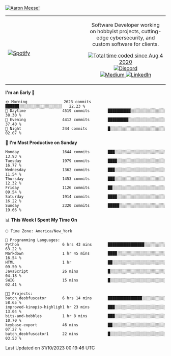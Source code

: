[![Aaron Meese!](https://user-images.githubusercontent.com/17814535/88975338-a2aabf00-d27f-11ea-963f-8a19608716b4.png)](https://github.com/ajmeese7/readme-ascii "README ASCII")

<!-- Modified from project here: https://github.com/novatorem/novatorem -->
<table width="100%">
  <tr>
  <td width="50%">

&nbsp; <br> [![Spotify](https://ajmeese7.vercel.app/api/spotify)](https://open.spotify.com/user/ajmeese)

  </td>
  <td width="50%">
    <p align="center">
    Software Developer working on hobbyist projects, cutting-edge cybersecurity, and custom software for clients.
    </p>
    <p align="center">
      <a href="https://wakatime.com/@f726891d-3b02-46cd-9b60-e8c59f9e2b14">
        <img src="https://wakatime.com/badge/user/f726891d-3b02-46cd-9b60-e8c59f9e2b14.svg" alt="Total time coded since Aug 4 2020" title="WakaTime" />
      </a>
      <a href="http://link.aaronmeese.com/discord">
        <img src="https://img.shields.io/badge/discord-ajmeese7%234835-369?style=flat-square&logo=discord&logoColor=white&color=purple" alt="Discord" title="Discord">
      </a>
      <br />
      <a href="https://link.aaronmeese.com/medium">
        <img src="https://img.shields.io/badge/medium-ajmeese7-1DB954?style=flat-square&logo=medium&logoColor=white" alt="Medium" title="Medium">
      </a>
      <a href="https://link.aaronmeese.com/linkedin">
        <img src="https://img.shields.io/badge/linkedIn-aaronmeese-1DB954?style=flat-square&logo=linkedin&logoColor=white&color=blue" alt="LinkedIn" title="LinkedIn">
      </a>
    </p>
  </td>

</table>

[//]: <> (The `&nbsp;` is to have Aphelion take up more space)

<!--START_SECTION:waka-->
**I'm an Early 🐤** 

```text
🌞 Morning                2623 commits        ██████░░░░░░░░░░░░░░░░░░░   22.23 % 
🌆 Daytime                4519 commits        ██████████░░░░░░░░░░░░░░░   38.30 % 
🌃 Evening                4412 commits        █████████░░░░░░░░░░░░░░░░   37.40 % 
🌙 Night                  244 commits         █░░░░░░░░░░░░░░░░░░░░░░░░   02.07 % 
```
📅 **I'm Most Productive on Sunday** 

```text
Monday                   1644 commits        ███░░░░░░░░░░░░░░░░░░░░░░   13.93 % 
Tuesday                  1979 commits        ████░░░░░░░░░░░░░░░░░░░░░   16.77 % 
Wednesday                1362 commits        ███░░░░░░░░░░░░░░░░░░░░░░   11.54 % 
Thursday                 1453 commits        ███░░░░░░░░░░░░░░░░░░░░░░   12.32 % 
Friday                   1126 commits        ██░░░░░░░░░░░░░░░░░░░░░░░   09.54 % 
Saturday                 1914 commits        ████░░░░░░░░░░░░░░░░░░░░░   16.22 % 
Sunday                   2320 commits        █████░░░░░░░░░░░░░░░░░░░░   19.66 % 
```


📊 **This Week I Spent My Time On** 

```text
🕑︎ Time Zone: America/New_York

💬 Programming Languages: 
Python                   6 hrs 43 mins       ████████████████░░░░░░░░░   63.22 % 
Markdown                 1 hr 45 mins        ████░░░░░░░░░░░░░░░░░░░░░   16.54 % 
HTML                     1 hr                ██░░░░░░░░░░░░░░░░░░░░░░░   09.50 % 
JavaScript               26 mins             █░░░░░░░░░░░░░░░░░░░░░░░░   04.18 % 
SWIG                     15 mins             █░░░░░░░░░░░░░░░░░░░░░░░░   02.41 % 

🐱‍💻 Projects: 
batch_deobfuscator       6 hrs 14 mins       ███████████████░░░░░░░░░░   58.65 % 
improved-kinopio-highligh1 hr 23 mins        ███░░░░░░░░░░░░░░░░░░░░░░   13.04 % 
bits-and-bobbles         1 hr 8 mins         ███░░░░░░░░░░░░░░░░░░░░░░   10.70 % 
keybase-export           46 mins             ██░░░░░░░░░░░░░░░░░░░░░░░   07.27 % 
batch_deobfuscator1      22 mins             █░░░░░░░░░░░░░░░░░░░░░░░░   03.53 % 
```


 Last Updated on 31/10/2023 00:19:46 UTC
<!--END_SECTION:waka-->
